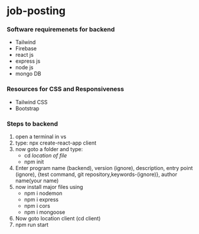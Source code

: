 # job-posting

### Software requiremenets for backend
- Tailwind
- Firebase
- react js
- express js
- node js
- mongo DB

### Resources for CSS and Responsiveness
- Tailwind CSS
- Bootstrap

### Steps to backend
1. open a terminal in vs
2. type: npx create-react-app client
3. now goto a folder and type:
   - cd _location of file_
   -  npm init
4. Enter program name (backend), version (ignore), description, entry point (ignore), {test command, git repository,keywords-(ignore)}, author name(your name)
5. now install major files using
   - npm i nodemon
   - npm i express
   - npm i cors
   - npm i mongoose
6. Now goto location client (cd client)
7. npm run start
  
